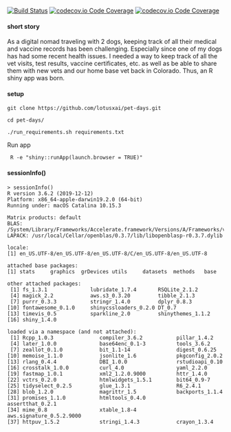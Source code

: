 [![Build Status](https://travis-ci.org/NadiaAntony/pet-days.svg?branch=master)](https://travis-ci.org/NadiaAntony/pet-days)
[![codecov.io Code Coverage](https://img.shields.io/codecov/c/github/)](https://codecov.io/github/)
[![codecov.io Code Coverage](https://img.shields.io/codecov/c/github/)](https://codecov.io/github/)

#### short story
As a digital nomad traveling with 2 dogs, keeping track of all their medical and vaccine records has been challenging. Especially since one of my dogs has had some recent health issues. I needed a way to keep track of all the vet visits, test results, vaccine certificates, etc. as well as be able to share them with new vets and our home base vet back in Colorado. Thus, an R shiny app was born.

#### setup

```
git clone https://github.com/lotusxai/pet-days.git

cd pet-days/

./run_requirements.sh requirements.txt
```

Run app

```
 R -e "shiny::runApp(launch.browser = TRUE)" 
```

#### sessionInfo()

```
> sessionInfo()
R version 3.6.2 (2019-12-12)
Platform: x86_64-apple-darwin19.2.0 (64-bit)
Running under: macOS Catalina 10.15.3

Matrix products: default
BLAS:   /System/Library/Frameworks/Accelerate.framework/Versions/A/Frameworks/vecLib.framework/Versions/A/libBLAS.dylib
LAPACK: /usr/local/Cellar/openblas/0.3.7/lib/libopenblasp-r0.3.7.dylib

locale:
[1] en_US.UTF-8/en_US.UTF-8/en_US.UTF-8/C/en_US.UTF-8/en_US.UTF-8

attached base packages:
[1] stats     graphics  grDevices utils     datasets  methods   base     

other attached packages:
 [1] fs_1.3.1              lubridate_1.7.4       RSQLite_2.1.2        
 [4] magick_2.2            aws.s3_0.3.20         tibble_2.1.3         
 [7] purrr_0.3.3           stringr_1.4.0         dplyr_0.8.3          
[10] fontawesome_0.1.0     shinycssloaders_0.2.0 DT_0.7               
[13] timevis_0.5           sparkline_2.0         shinythemes_1.1.2    
[16] shiny_1.4.0          

loaded via a namespace (and not attached):
 [1] Rcpp_1.0.3               compiler_3.6.2           pillar_1.4.2            
 [4] later_1.0.0              base64enc_0.1-3          tools_3.6.2             
 [7] zeallot_0.1.0            bit_1.1-14               digest_0.6.25           
[10] memoise_1.1.0            jsonlite_1.6             pkgconfig_2.0.2         
[13] rlang_0.4.4              DBI_1.0.0                rstudioapi_0.10         
[16] crosstalk_1.0.0          curl_4.0                 yaml_2.2.0              
[19] fastmap_1.0.1            xml2_1.2.0.9000          httr_1.4.0              
[22] vctrs_0.2.0              htmlwidgets_1.5.1        bit64_0.9-7             
[25] tidyselect_0.2.5         glue_1.3.1               R6_2.4.1                
[28] blob_1.2.0               magrittr_1.5             backports_1.1.4         
[31] promises_1.1.0           htmltools_0.4.0          assertthat_0.2.1        
[34] mime_0.8                 xtable_1.8-4             aws.signature_0.5.2.9000
[37] httpuv_1.5.2             stringi_1.4.3            crayon_1.3.4            
```
